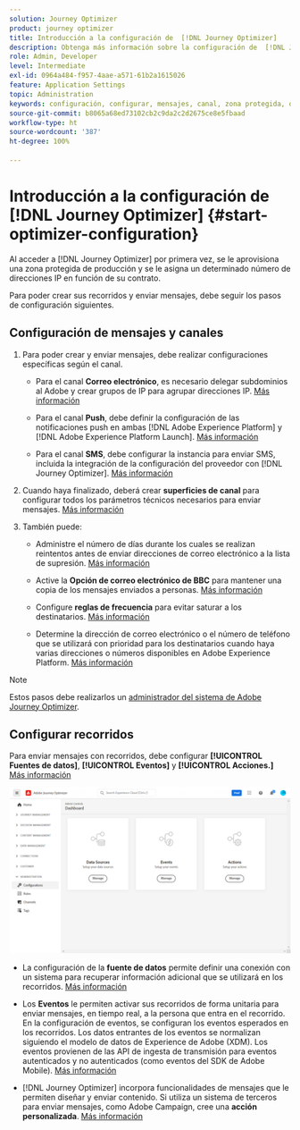 ```yaml
---
solution: Journey Optimizer
product: journey optimizer
title: Introducción a la configuración de  [!DNL Journey Optimizer]
description: Obtenga más información sobre la configuración de  [!DNL Journey Optimizer]
role: Admin, Developer
level: Intermediate
exl-id: 0964a484-f957-4aae-a571-61b2a1615026
feature: Application Settings
topic: Administration
keywords: configuración, configurar, mensajes, canal, zona protegida, optimizador
source-git-commit: b8065a68ed73102cb2c9da2c2d2675ce8e5fbaad
workflow-type: ht
source-wordcount: '387'
ht-degree: 100%

---
```



# Introducción a la configuración de [!DNL Journey Optimizer] {#start-optimizer-configuration}

Al acceder a [!DNL Journey Optimizer] por primera vez, se le aprovisiona una zona protegida de producción y se le asigna un determinado número de direcciones IP en función de su contrato.

Para poder crear sus recorridos y enviar mensajes, debe seguir los pasos de configuración siguientes.

## Configuración de mensajes y canales

1. Para poder crear y enviar mensajes, debe realizar configuraciones específicas según el canal.

   * Para el canal **Correo electrónico**, es necesario delegar subdominios al Adobe y crear grupos de IP para agrupar direcciones IP. [Más información](../email/get-started-email-config.md)

   * Para el canal **Push**, debe definir la configuración de las notificaciones push en ambas [!DNL Adobe Experience Platform] y [!DNL Adobe Experience Platform Launch]. [Más información](../push/push-configuration.md)

   * Para el canal **SMS**, debe configurar la instancia para enviar SMS, incluida la integración de la configuración del proveedor con [!DNL Journey Optimizer]. [Más información](../sms/sms-configuration.md)

1. Cuando haya finalizado, deberá crear **superficies de canal** para configurar todos los parámetros técnicos necesarios para enviar mensajes. [Más información](channel-surfaces.md)

1. También puede:

   * Administre el número de días durante los cuales se realizan reintentos antes de enviar direcciones de correo electrónico a la lista de supresión. [Más información](manage-suppression-list.md)

   * Active la **Opción de correo electrónico de BBC** para mantener una copia de los mensajes enviados a personas. [Más información](archiving-support.md#enable-bcc)

   * Configure **reglas de frecuencia** para evitar saturar a los destinatarios. [Más información](frequency-rules.md)

   * Determine la dirección de correo electrónico o el número de teléfono que se utilizará con prioridad para los destinatarios cuando haya varias direcciones o números disponibles en Adobe Experience Platform. [Más información](primary-email-addresses.md)

<!--* Understand the push notification flow. [Learn more](../push/push-gs.md)-->

>[!NOTE]
>
>Estos pasos debe realizarlos un [administrador del sistema de Adobe Journey Optimizer](../start/path/administrator.md).

## Configurar recorridos

Para enviar mensajes con recorridos, debe configurar **[!UICONTROL Fuentes de datos]**, **[!UICONTROL Eventos]** y **[!UICONTROL Acciones.]** [Más información](about-data-sources-events-actions.md)

![](assets/admin-menu.png)

* La configuración de la **fuente de datos** permite definir una conexión con un sistema para recuperar información adicional que se utilizará en los recorridos. [Más información](../datasource/about-data-sources.md)

* Los **Eventos** le permiten activar sus recorridos de forma unitaria para enviar mensajes, en tiempo real, a la persona que entra en el recorrido. En la configuración de eventos, se configuran los eventos esperados en los recorridos. Los datos entrantes de los eventos se normalizan siguiendo el modelo de datos de Experience de Adobe (XDM). Los eventos provienen de las API de ingesta de transmisión para eventos autenticados y no autenticados (como eventos del SDK de Adobe Mobile). [Más información](../event/about-events.md)

* [!DNL Journey Optimizer] incorpora funcionalidades de mensajes que le permiten diseñar y enviar contenido. Si utiliza un sistema de terceros para enviar mensajes, como Adobe Campaign, cree una **acción personalizada**. [Más información](../action/action.md)